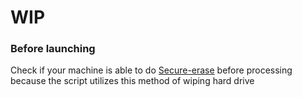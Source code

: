 # WIP

### Before launching
Check if your machine is able to do [Secure-erase](https://wiki.archlinux.org/title/Solid_state_drive/Memory_cell_clearing) before processing because the script utilizes this method of wiping hard drive
